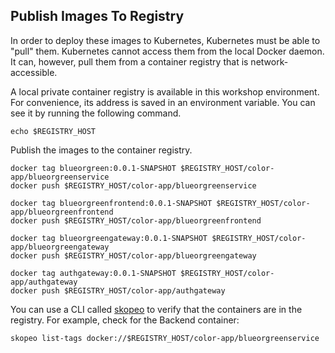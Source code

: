## Publish Images To Registry

In order to deploy these images to Kubernetes, Kubernetes must be able to "pull" them.
Kubernetes cannot access them from the local Docker daemon.
It can, however, pull them from a container registry that is network-accessible.

A local private container registry is available in this workshop environment.
For convenience, its address is saved in an environment variable.
You can see it by running the following command.
```execute-1
echo $REGISTRY_HOST
```

Publish the images to the container registry.
```execute-1
docker tag blueorgreen:0.0.1-SNAPSHOT $REGISTRY_HOST/color-app/blueorgreenservice
docker push $REGISTRY_HOST/color-app/blueorgreenservice

docker tag blueorgreenfrontend:0.0.1-SNAPSHOT $REGISTRY_HOST/color-app/blueorgreenfrontend
docker push $REGISTRY_HOST/color-app/blueorgreenfrontend

docker tag blueorgreengateway:0.0.1-SNAPSHOT $REGISTRY_HOST/color-app/blueorgreengateway
docker push $REGISTRY_HOST/color-app/blueorgreengateway

docker tag authgateway:0.0.1-SNAPSHOT $REGISTRY_HOST/color-app/authgateway
docker push $REGISTRY_HOST/color-app/authgateway
```

You can use a CLI called [skopeo](https://github.com/containers/skopeo) to verify that the containers are in the registry.
For example, check for the Backend container:
```execute-1
skopeo list-tags docker://$REGISTRY_HOST/color-app/blueorgreenservice
```

